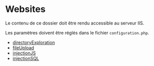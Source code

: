 # Websites

Le contenu de ce dossier doit être rendu accessible au serveur IIS.

Les paramètres doivent être réglés dans le fichier `configuration.php`.

- [directoryExploration](./directoryExploration)
- [fileUpload](./fileUpload)
- [injectionJS](./injectionJS)
- [injectionSQL](./injectionSQL)
